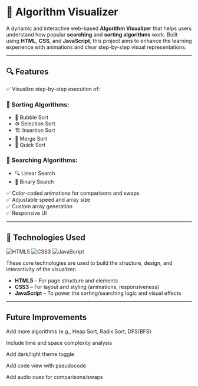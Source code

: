 # 🧠 Algorithm Visualizer

A dynamic and interactive web-based **Algorithm Visualizer** that helps users understand how popular **searching** and **sorting algorithms** work. Built using **HTML**, **CSS**, and **JavaScript**, this project aims to enhance the learning experience with animations and clear step-by-step visual representations.

---

## 🔍 Features

✅ Visualize step-by-step execution of:

### 🧩 Sorting Algorithms:
- 🔢 Bubble Sort  
- ⚙️ Selection Sort  
- 🏗️ Insertion Sort  
- 🔁 Merge Sort  
- 🔀 Quick Sort  

### 🔎 Searching Algorithms:
- 🔍 Linear Search  
- 🔎 Binary Search  

✅ Color-coded animations for comparisons and swaps  
✅ Adjustable speed and array size  
✅ Custom array generation  
✅ Responsive UI

---

## 🚀 Technologies Used

<p align="left">
  <img src="https://img.shields.io/badge/HTML5-E34F26?style=for-the-badge&logo=html5&logoColor=white" alt="HTML5"/>
  <img src="https://img.shields.io/badge/CSS3-1572B6?style=for-the-badge&logo=css3&logoColor=white" alt="CSS3"/>
  <img src="https://img.shields.io/badge/JavaScript-F7DF1E?style=for-the-badge&logo=javascript&logoColor=black" alt="JavaScript"/>
</p>

These core technologies are used to build the structure, design, and interactivity of the visualizer:

- **HTML5** – For page structure and elements  
- **CSS3** – For layout and styling (animations, responsiveness)  
- **JavaScript** – To power the sorting/searching logic and visual effects

---

## Future Improvements
Add more algorithms (e.g., Heap Sort, Radix Sort, DFS/BFS)

Include time and space complexity analysis

Add dark/light theme toggle

Add code view with pseudocode

Add audio cues for comparisons/swaps
